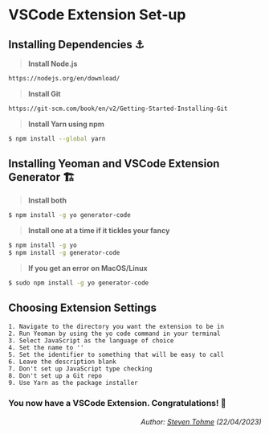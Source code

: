 # VSCode Extension Set-up

## Installing Dependencies ⚓️
> **Install Node.js**
``` sh
https://nodejs.org/en/download/
```
> **Install Git**
``` sh
https://git-scm.com/book/en/v2/Getting-Started-Installing-Git
```
> **Install Yarn using npm**
``` sh
$ npm install --global yarn
```
    
## Installing Yeoman and VSCode Extension Generator 🏗
    
> **Install both**
```sh
$ npm install -g yo generator-code
```
> **Install one at a time if it tickles your fancy**
``` sh 
$ npm install -g yo
$ npm install -g generator-code
```
> **If you get an error on MacOS/Linux**
``` sh
$ sudo npm install -g yo generator-code
``` 

## Choosing Extension Settings 
    1. Navigate to the directory you want the extension to be in
    2. Run Yeoman by using the yo code command in your terminal
    3. Select JavaScript as the language of choice
    4. Set the name to ''
    5. Set the identifier to something that will be easy to call
    6. Leave the description blank
    7. Don't set up JavaScript type checking
    8. Don't set up a Git repo
    9. Use Yarn as the package installer

### You now have a VSCode Extension. Congratulations! 🎉

<div align="right">
  <h6>Author: <a href="https://github.com/steventohme">Steven Tohme</a> (22/04/2023)</h6>
</div>